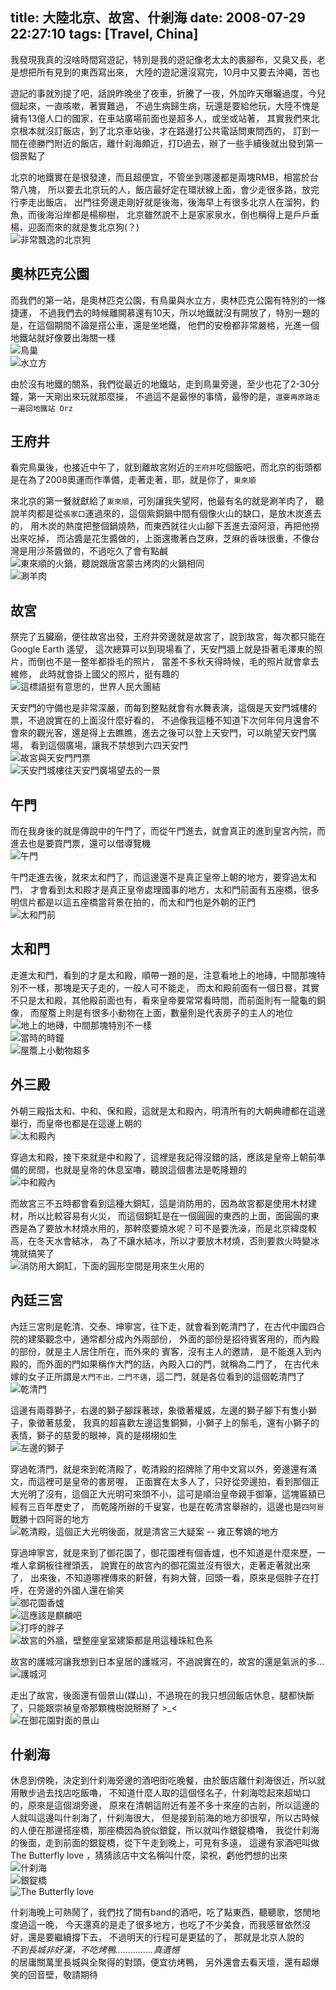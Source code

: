 title: 大陸北京、故宮、什剎海
date: 2008-07-29 22:27:10
tags: [Travel, China]
---

我發現我真的沒啥時間寫遊記，特別是我的遊記像老太太的裹腳布，又臭又長，老是想把所有見到的東西寫出來，
大陸的遊記還沒寫完，10月中又要去沖繩，苦也  

遊記的事就別提了吧，話說昨晚坐了夜車，折騰了一夜，外加昨天曝曬過度，今兒個起來，一直咳嗽，著實難過，
不過生病歸生病，玩還是要給他玩，大陸不愧是擁有13億人口的國家，在車站廣場前面也是超多人，或坐或站著，
其實我們來北京根本就沒訂飯店，到了北京車站後，才在路邊打公共電話問東問西的，
訂到一間在德勝門附近的飯店，離什刹海頗近，打D過去，辦了一些手續後就出發到第一個景點了  

北京的地鐵實在是很發達，而且超便宜，不管坐到哪邊都是兩塊RMB，相當於台幣八塊，
所以要去北京玩的人，飯店最好定在環狀線上面，會少走很多路，放完行李走出飯店，
出門往旁邊走剛好就是後海，後海早上有很多北京人在溜狗，釣魚，而後海沿岸都是楊柳樹，
北京雖然說不上是家家泉水，倒也稱得上是戶戶垂楊，迎面而來的就是隻北京狗(？)  
![非常飄逸的北京狗](https://lh5.googleusercontent.com/-p2kd98AXSjc/SLCqq9jQS3I/AAAAAAAAOLY/uBCuAIjaceg/w877-h585-no/IMG_6100.JPG)

<!-- more -->

奧林匹克公園
-------------
而我們的第一站，是奧林匹克公園，有鳥巢與水立方，奧林匹克公園有特別的一條捷運，
不過我們去的時候離開慕還有10天，所以地鐵就沒有開放了，特別一題的是，在這個期間不論是搭公車，還是坐地鐵，
他們的安檢都非常嚴格，光進一個地鐵站就好像要出海關一樣  
![鳥巢](https://lh4.googleusercontent.com/-QBfdqZUvmpo/SLCq8cgp3zI/AAAAAAAAOLY/BEL-IcE2dZY/w877-h585-no/IMG_6108.JPG)  
![水立方](https://lh4.googleusercontent.com/-T0E0ooPfowc/SLCrFHUuqLI/AAAAAAAAOLY/2ShYrInv8Io/w877-h585-no/IMG_6116.JPG)  

由於沒有地鐵的關系，我們從最近的地鐵站，走到鳥巢旁邊，至少也花了2-30分鐘，第一天剛出來玩就那麼操，
不過這不是最慘的事情，最慘的是，`還要再原路走一遍回地鐵站 Orz`   

王府井
------------
看完鳥巢後，也接近中午了，就到離故宮附近的`王府井`吃個飯吧，而北京的街頭都是在為了2008奧運而作準備，走著走著，耶，就是你了，`東來順`   

來北京的第一餐就獻給了`東來順`，可別讓我失望阿，他最有名的就是涮羊肉了，
聽說羊肉都是從`張家口`運過來的，這個紫銅鍋中間有個像火山的缺口，是放木炭進去的，
用木炭的熱度把整個鍋燒熱，而東西就往火山腳下丟進去滾阿滾，再把他撈出來吃掉，
而沾醬是花生醬做的，上面還撒著白芝麻，芝麻的香味很重，不像台灣是用沙茶醬做的，不過吃久了會有點鹹  
![東來順的火鍋，聽說跟唐宮蒙古烤肉的火鍋相同](https://lh5.googleusercontent.com/-tdGFa7vK1wM/SLCrLDn3g-I/AAAAAAAAOLY/BykZ3bqxT9E/w877-h585-no/IMG_6120.JPG)       
![涮羊肉](https://lh5.googleusercontent.com/-bWnG8tq4Cus/SLCrNad6fkI/AAAAAAAAOLY/P8PvBTnC6PA/w877-h585-no/IMG_6122.JPG)

故宮
--------------
祭完了五臟廟，便往故宮出發，王府井旁邊就是故宮了，說到故宮，每次都只能在Google Earth 遙望，
這次總算可以到現場看了，天安門牆上就是掛著毛澤東的照片，而倒也不是一整年都掛毛的照片，
當差不多秋天得時候，毛的照片就會拿去維修， 此時就會掛上國父的照片，挺有趣的  
![這標語挺有意思的，世界人民大團結](https://lh5.googleusercontent.com/-5ecaDtraKPw/SLCrcN3zyvI/AAAAAAAAOLY/nYGkn3RLCiU/w877-h585-no/IMG_6131.JPG)

天安門的守備也是非常深嚴，而每到整點就會有水舞表演，這個是天安門城樓的票，不過說實在的上面沒什麼好看的，
不過像我這種不知道下次何年何月還會不會來的觀光客，還是得上去瞧瞧，進去之後可以登上天安門，可以眺望天安門廣場，
看到這個廣場，讓我不禁想到六四天安門  
![故宮與天安門門票](https://lh5.googleusercontent.com/-BdpApLfKPxM/SLCsI-Gw2LI/AAAAAAAAOLY/fCYjq-7Uu_M/w877-h585-no/IMG_6164.JPG)  
![天安門城樓往天安門廣場望去的一景](https://lh3.googleusercontent.com/-gbWmNPOeUs4/SLCruopnaoI/AAAAAAAAOLY/w97qfXvdfZk/w877-h585-no/IMG_6145.JPG)  

午門
------------
而在我身後的就是傳說中的午門了，而從午門進去，就會真正的進到皇宮內院，而進去也是要買門票，還可以借導覽機  
![午門](https://lh6.googleusercontent.com/-B0pesAFJyQM/SLCsNiJyL4I/AAAAAAAAOLY/Z8zXs_AruSA/w877-h585-no/IMG_6167.JPG)  

午門走進去後，就來太和門了，而這邊還不是真正皇帝上朝的地方，要穿過太和門，
才會看到太和殿才是真正皇帝處理國事的地方，太和門前面有五座橋，很多明信片都是以這五座橋當背景在拍的，而太和門也是外朝的正門   
![太和門前](https://lh4.googleusercontent.com/-uK8Y7UzCtNE/SLCsdHM-2jI/AAAAAAAAOLY/3iLCrrr-4Qg/w877-h585-no/IMG_6178.JPG)    

太和門
------------
走進太和門，看到的才是太和殿，順帶一題的是，注意看地上的地磚，中間那塊特別不一樣，那塊是天子走的，一般人可不能走，
而太和殿前面有一個日晷，其實不只是太和殿，其他殿前面也有，看來皇帝要常常看時間，而前面則有一龍龜的銅像，
而屋簷上則是有很多小動物在上面，數量則是代表房子的主人的地位  
![地上的地磚，中間那塊特別不一樣](https://lh5.googleusercontent.com/-B5VadgXe-CQ/SLCsmDaz6UI/AAAAAAAAOLY/wqvikcTheZ8/w877-h585-no/IMG_6184.JPG)  
![當時的時鐘](https://lh4.googleusercontent.com/-jWvOvR4OiCE/SLCtRdTNfmI/AAAAAAAAOLY/IuZcnL1w710/w877-h585-no/IMG_6211.JPG)  
![屋簷上小動物超多](https://lh3.googleusercontent.com/-UwLQuL7aWn4/SLCtT9-qB_I/AAAAAAAAOLY/RBfJDrwHsNA/w877-h585-no/IMG_6213.JPG)  

外三殿
------------
外朝三殿指太和、中和、保和殿，這就是太和殿內，明清所有的大朝典禮都在這邊舉行，而皇帝也都是在這邊上朝的  
![太和殿內](https://lh5.googleusercontent.com/-TbxcXxCN-KA/SLCtXhnpGyI/AAAAAAAAOLY/vPKdQhVDVPU/w877-h585-no/IMG_6217.JPG)  

穿過太和殿，接下來就是中和殿了，這裡是我記得沒錯的話，應該是皇帝上朝前準備的房間，也就是皇帝的休息室嚕，聽說這個書法是乾隆題的  
![中和殿內](https://lh3.googleusercontent.com/-cnuRz86vgaY/SLCt5Qgka0I/AAAAAAAAOLY/YV5z17UJbUM/w877-h585-no/IMG_6239.JPG)  

而故宮三不五時都會看到這種大銅缸，這是消防用的，因為故宮都是使用木材建材，所以比較容易有火災，
而這個銅缸是在一個圓圓的東西的上面，面圓圓的東西是為了要放木材燒水用的，那幹麼要燒水呢？可不是要洗澡，而是北京緯度較高，在冬天水會結冰，
為了不讓水結冰，所以才要放木材燒，否則要救火時變冰塊就搞笑了   
![消防用大銅缸，下面的圓形空間是用來生火用的](https://lh6.googleusercontent.com/-WG58ZsCcKe0/SLCuEYTvY7I/AAAAAAAAOLY/x3PI__8LFl4/w877-h585-no/IMG_6247.JPG)  

內廷三宮
------------
內廷三宮則是乾清、交泰、坤寧宮，往下走，就會看到乾清門了，在古代中國四合院的建築觀念中，通常都分成內外兩部份，
外面的部份是招待賓客用的，而內殿的部份，就是主人居住所在，而外來的 賓客，沒有主人的邀請，
是不能進入到內殿的，而外面的門如果稱作大門的話，內殿入口的門，就稱為二門了，
在古代未嫁的女子正所謂是`大門不出，二門不邁`，這二門，就是各位看到的這個乾清門了  
![乾清門](https://lh5.googleusercontent.com/-CnQpzoZK-bE/SLCuVdnWgdI/AAAAAAAAOLY/ZkB95MXwTGk/w877-h585-no/IMG_6258.JPG)

這邊有兩尊獅子，右邊的獅子腳踩著球，象徵著權威，左邊的獅子腳下有隻小獅子，象徵著慈愛，
我真的超喜歡左邊這隻銅獅，小獅子上的鬃毛，還有小獅子的表情，獅子的慈愛的眼神，真的是栩栩如生  
![左邊的獅子](https://lh3.googleusercontent.com/-g4_tEnO9VtE/SLCuQe3ixCI/AAAAAAAAOLY/TWN_jvz-Zds/w390-h585-no/IMG_6255.JPG)

穿過乾清門，就是來到乾清殿了，乾清殿的招牌除了用中文寫以外，旁邊還有滿文，而這裡可是皇帝的書房喔，
正面實在太多人了，只好從旁邊拍，看到那個正大光明了沒有，這個正大光明可來頭不小，這可是順治皇帝親手御筆，這塊匾額已經有三百年歷史了，
而乾隆所辦的千叟宴，也是在乾清宮舉辦的，這邊也是`四阿哥`戰勝十四阿哥的地方    
![乾清殿，這個正大光明後面，就是清宮三大疑案 -- 雍正奪嫡的地方](https://lh6.googleusercontent.com/-Acm85BSedKw/SLCua3fdJFI/AAAAAAAAOLY/h91bNoEy1-M/w877-h585-no/IMG_6262.JPG)

穿過坤寧宮，就是來到了御花園了，御花園裡有個香爐，也不知道是什麼來歷，一堆人拿銅板往裡頭丟，
說實在的故宮內的御花園並沒有很大，走著走著就出來了，
出來後，不知道哪裡傳來的鼾聲，有夠大聲，回頭一看，原來是個胖子在打呼，在旁邊的外國人還在偷笑  
![御花園香爐](https://lh4.googleusercontent.com/-TpGaa4OQo4U/SLCu59LXAnI/AAAAAAAAOLY/nQmawRhYaPE/w877-h585-no/IMG_6282.JPG)  
![這應該是麒麟吧](https://lh3.googleusercontent.com/-VDHoy31Z-Zw/SLCu9tCzolI/AAAAAAAAOLY/zQxOEmILeRg/w877-h585-no/IMG_6284.JPG)   
![打呼的胖子](https://lh3.googleusercontent.com/-jsXw3u1qyX8/SLCvIGgNaNI/AAAAAAAAOLY/leMXXMyxXAY/w877-h585-no/IMG_6290.JPG)  
![故宮的外牆，壁整座皇室建築都是用這種珠紅色系](https://lh4.googleusercontent.com/-XauPPNjxRdE/SLCvJL-arUI/AAAAAAAAOLY/sU1mjWDMcOo/w877-h585-no/IMG_6291.JPG)   

故宮的護城河讓我想到日本皇居的護城河，不過說實在的，故宮的還是氣派的多...  
![護城河](https://lh6.googleusercontent.com/-0zhcQymUxSY/SLCvQTlTCKI/AAAAAAAAOLY/A_YK0X3okqI/w877-h585-no/IMG_6297.JPG)

走出了故宮，後面還有個景山(媒山)，不過現在的我只想回飯店休息，腿都快斷了，只能跟崇禎皇帝那顆槐樹說掰掰了 >_<   
![在御花園對面的景山](https://lh5.googleusercontent.com/-b8hQGQlkTlw/SLCvMYB0qbI/AAAAAAAAOLY/KVOtZkjQRSs/w390-h585-no/IMG_6294.JPG)

什剎海
---------------
休息到傍晚，決定到什刹海旁邊的酒吧街吃晚餐，由於飯店離什刹海很近，所以就用散步過去找店吃飯嚕，
不知道什麼人取的這個怪名子，什刹海唸起來超坳口的，原來是這個湖旁邊，
原來在清朝這附近有差不多十來座的古剎，所以這邊的人就叫這邊叫什剎海了，什刹海很大，
但是接到前海的地方卻很窄，所以古時候的人便在那邊搭座橋，那座橋因為貌似銀錠，所以就叫作銀錠橋嚕，
我從什刹海的後面，走到前面的銀錠橋，從下午走到晚上，可見有多遠，
這邊有家酒吧叫做 The Butterfly love ，猜猜該店中文名稱叫什麼，梁祝，虧他們想的出來  
![什刹海](https://lh4.googleusercontent.com/-JzHTGJZDLf4/SLCvUal4NJI/AAAAAAAAOLY/d8z-vRy4nDI/w780-h585-no/CIMG6438.JPG)  
![銀錠橋](https://lh5.googleusercontent.com/-d25lT5nCS6s/SLCvd6LPALI/AAAAAAAAOLY/UAh7QAW8vWk/w780-h585-no/CIMG6450.JPG)  
![The Butterfly love](https://lh6.googleusercontent.com/-_W5nMExf9z4/SLCvcWAGmDI/AAAAAAAAOLY/2BGEMyGvEf4/w780-h585-no/CIMG6448.JPG)  


什刹海晚上可熱鬧了，我們找了間有band的酒吧，吃了點東西，聽聽歌，悠閒地度過這一晚，
今天還真的是走了很多地方，也吃了不少美食，而我感冒依然沒好，還是要繼續撐下去，
不過明天的行程可是更猛的了，
那就是北京人說的  
*不到長城非好漢，不吃烤鴨...............真遺憾*  
的居庸關萬里長城與全聚得的對頭，便宜彷烤鴨，
另外還會去看天壇，還有超爆笑的回音壁，敬請期待   